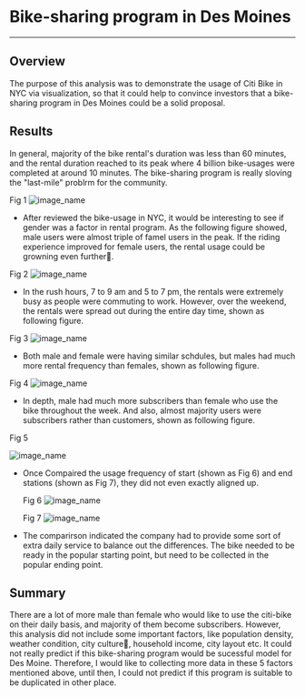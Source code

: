 # **Bike-sharing program in Des Moines**

---

## Overview

The purpose of this analysis was to demonstrate the usage of Citi Bike in NYC via visualization, so that it could help to convince investors that a bike-sharing program in Des Moines could be a solid proposal.


## Results

In general, majority of the bike rental's duration was less than 60 minutes, and the rental duration reached to its peak where 4 billion bike-usages were completed at around 10 minutes. The bike-sharing program is really sloving the "last-mile" problrm for the community.

Fig 1
![image_name](https://github.com/ruimin1231/NY_Citybike_with_Tableau/blob/main/images/Fig1.png)

- After reviewed the bike-usage in NYC, it would be interesting to see if gender was a factor in rental program. As the following figure showed, male users were almost triple of famel users in the peak. If the riding experience improved for female users, the rental usage could be growning even further.


Fig 2 
![image_name](https://github.com/ruimin1231/NY_Citybike_with_Tableau/blob/main/images/Fig%202.png)

- In the rush hours, 7 to 9 am and 5 to 7 pm, the rentals were extremely busy as people were commuting to work. However, over the weekend, the rentals were spread out during the entire day time, shown as following figure.

Fig 3
![image_name](https://github.com/ruimin1231/NY_Citybike_with_Tableau/blob/main/images/Fig3.png)
- Both male and female were having similar schdules, but males had much more rental frequency than females, shown as following figure.

Fig 4
![image_name](https://github.com/ruimin1231/NY_Citybike_with_Tableau/blob/main/images/Fig4.png)
- In depth, male had much more subscribers than female who use the bike throughout the week. And also, almost majority users were subscribers rather than customers, shown as following figure.

Fig 5

![image_name](https://github.com/ruimin1231/NY_Citybike_with_Tableau/blob/main/images/Fig5.png)
- Once Compaired the usage frequency of start (shown as Fig 6) and end stations (shown as Fig 7), they did not even exactly aligned up. 
  
  Fig 6
  ![image_name](https://github.com/ruimin1231/NY_Citybike_with_Tableau/blob/main/images/Fig6.png)
  
  Fig 7
  ![image_name](https://github.com/ruimin1231/NY_Citybike_with_Tableau/blob/main/images/Fig7.png)
- The comparirson indicated the company had to provide some sort of extra daily service to balance out the differences. The bike needed to be ready in the popular starting point, but need to be collected in the popular ending point.
  
## Summary

There are a lot of more male than female who would like to use the citi-bike on their daily basis, and majority of them become subscribers. However, this analysis did not include some important factors, like population density, weather condition, city culture, household income, city layout etc. It could not really predict if this bike-sharing program would be sucessful model for Des Moine. Therefore, I would like to collecting more data in these 5 factors mentioned above, until then, I could not predict if this program is suitable to be duplicated in other place.
